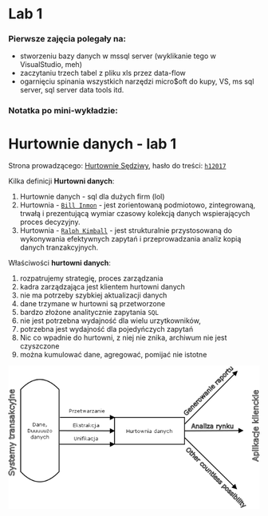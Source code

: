 # Lab 1

### Pierwsze zajęcia polegały na:
  - stworzeniu bazy danych w mssql server (wyklikanie tego w VisualStudio, meh)
  - zaczytaniu trzech tabel z pliku xls przez data-flow
  - ogarnięciu spinania wszystkich narzędzi micro$oft do kupy, VS, ms sql server, sql server data tools itd.

### Notatka po mini-wykładzie:
# Hurtownie danych - lab 1

Strona prowadzącego: [Hurtownie Sędziwy](http://galaxy.agh.edu.pl/~sedziwy/wordpress/?page_id=1436),
hasło do treści: [`h12017`]()

Kilka definicji **Hurtowni danych**:
1. Hurtownie danych - sql dla dużych firm (lol)
2. Hurtownia - [`Bill Inmon`](https://pl.wikipedia.org/wiki/Bill_Inmon) - jest zorientowaną podmiotowo, zintegrowaną, trwałą i prezentującą wymiar czasowy kolekcją danych wspierających proces decyzyjny.
3. Hurtownia - [`Ralph Kimball`](https://pl.wikipedia.org/wiki/Ralph_Kimball) - jest strukturalnie przystosowaną do wykonywania efektywnych zapytań i przeprowadzania analiz kopią danych tranzakcyjnych.

Właściwości **hurtowni danych**:
1. rozpatrujemy strategię, proces zarządzania
2. kadra zarządzająca jest klientem hurtowni danych
3. nie ma potrzeby szybkiej aktualizacji danych
4. dane trzymane w hurtowni są przetworzone
5. bardzo złożone analitycznie zapytania `SQL`
6. nie jest potrzebna wydajność dla wielu urzytkowników,
7. potrzebna jest wydajność dla pojedyńczych zapytań
8. Nic co wpadnie do hurtowni, z niej nie znika, archiwum nie jest czyszczone
9. można kumulować dane, agregować, pomijać nie istotne

![Hurtownia](hurtownia.png)
